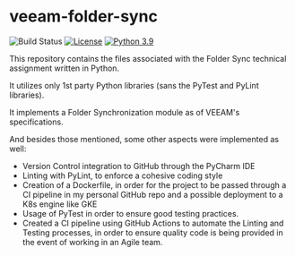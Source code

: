 # veeam-folder-sync

![Build Status](https://github.com/punmeistervstheworld/devops-capstone-project/actions/workflows/ci-build.yaml/badge.svg)
[![License](https://img.shields.io/badge/License-Apache%202.0-blue.svg)](https://opensource.org/licenses/Apache-2.0)
[![Python 3.9](https://img.shields.io/badge/Python-3.9-green.svg)](https://shields.io/)

This repository contains the files associated with the Folder Sync technical assignment written in Python.

It utilizes only 1st party Python libraries (sans the PyTest and PyLint libraries).

It implements a Folder Synchronization module as of VEEAM's specifications.

And besides those mentioned, some other aspects were implemented as well:

- Version Control integration to GitHub through the PyCharm IDE
- Linting with PyLint, to enforce a cohesive coding style
- Creation of a Dockerfile, in order for the project to be passed through a CI pipeline in
my personal GitHub repo and a possible deployment to a K8s engine like GKE
- Usage of PyTest in order to ensure good testing practices.
- Created a CI pipeline using GitHub Actions to automate the
Linting and Testing processes, in order to ensure quality code is being provided
in the event of working in an Agile team.
